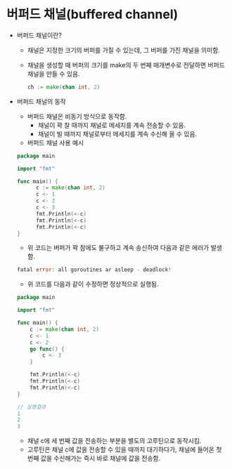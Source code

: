 # 버퍼드 채널(buffered channel)

- 버퍼드 채널이란?

  - 채널은 지정한 크기의 버퍼를 가질 수 있는데, 그 버퍼를 가진 채널을 의미함.

  - 채널을 생성할 때 버퍼의 크기를 make의 두 번째 매개변수로 전달하면 버퍼드 채널을 만들 수 있음.

    ```go
    ch := make(chan int, 2)
    ```

- 버퍼드 채널의 동작

  - 버퍼드 채널은 비동기 방식으로 동작함.
    - 채널이 꽉 찰 때까지 채널로 메세지를 계속 전송할 수 있음.
    - 채널이 빌 때까지 채널로부터 메세지를 계속 수신해 올 수 있음.
  - 버퍼드 채널 사용 예시

  ```go
  package main
  
  import "fmt"
  
  func main() {
  		c := make(chan int, 2)
  		c <- 1
  		c <- 2
  		c <- 3
  		fmt.Println(<-c)
  		fmt.Println(<-c)
  		fmt.Println(<-c)
  }
  ```

  - 위 코드는 버퍼가 꽉 참에도 불구하고 계속 송신하여 다음과 같은 에러가 발생함.

  ```go
  fatal error: all goroutines ar asleep - deadlock!
  ```

  - 위 코드를 다음과 같이 수정하면 정상적으로 실행됨.

  ```go
  package main
  
  import "fmt"
  
  func main() {
      c := make(chan int, 2)
      c <- 1
      c <- 2
      go func() {
          c <- 3
      }
  
      fmt.Println(<-c)
      fmt.Println(<-c)
      fmt.Println(<-c)
  }
  
  // 실행결과
  1
  2
  3
  ```

  - 채널 c에 세 번째 값을 전송하는 부분을 별도의 고루틴으로 동작시킴.
  - 고루틴은 채널 c에 값을 전송할 수 있을 때까지 대기하다가, 채널에 들어온 첫 번째 값을 수신해가는 즉시 바로 채널에 값을 전송함.